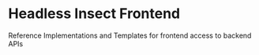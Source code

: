 # Headless Insect Frontend

Reference Implementations and Templates for frontend access to backend APIs